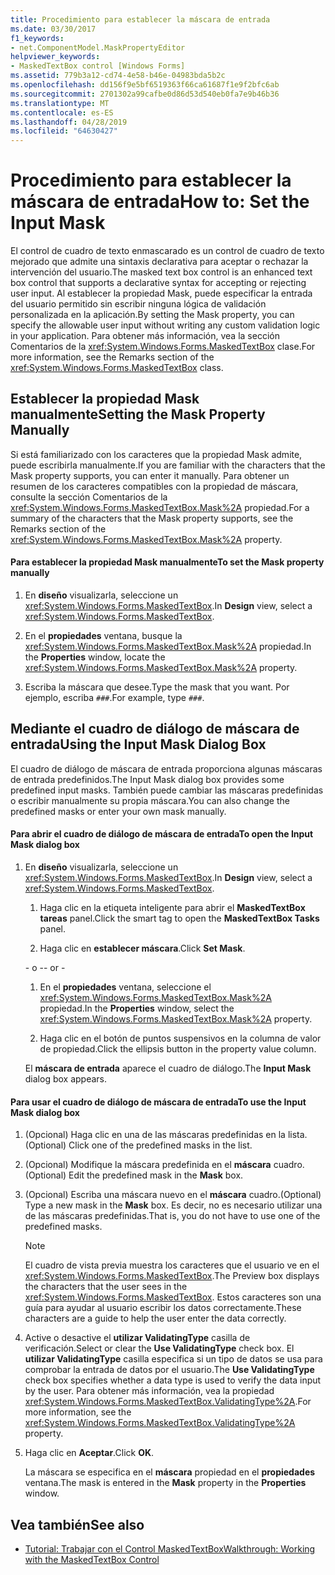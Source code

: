 ```yaml
---
title: Procedimiento para establecer la máscara de entrada
ms.date: 03/30/2017
f1_keywords:
- net.ComponentModel.MaskPropertyEditor
helpviewer_keywords:
- MaskedTextBox control [Windows Forms]
ms.assetid: 779b3a12-cd74-4e58-b46e-04983bda5b2c
ms.openlocfilehash: dd156f9e5bf6519363f66ca61687f1e9f2bfc6ab
ms.sourcegitcommit: 2701302a99cafbe0d86d53d540eb0fa7e9b46b36
ms.translationtype: MT
ms.contentlocale: es-ES
ms.lasthandoff: 04/28/2019
ms.locfileid: "64630427"
---
```

# <a name="how-to-set-the-input-mask"></a><span data-ttu-id="7f666-102">Procedimiento para establecer la máscara de entrada</span><span class="sxs-lookup"><span data-stu-id="7f666-102">How to: Set the Input Mask</span></span>
<span data-ttu-id="7f666-103">El control de cuadro de texto enmascarado es un control de cuadro de texto mejorado que admite una sintaxis declarativa para aceptar o rechazar la intervención del usuario.</span><span class="sxs-lookup"><span data-stu-id="7f666-103">The masked text box control is an enhanced text box control that supports a declarative syntax for accepting or rejecting user input.</span></span> <span data-ttu-id="7f666-104">Al establecer la propiedad Mask, puede especificar la entrada del usuario permitido sin escribir ninguna lógica de validación personalizada en la aplicación.</span><span class="sxs-lookup"><span data-stu-id="7f666-104">By setting the Mask property, you can specify the allowable user input without writing any custom validation logic in your application.</span></span> <span data-ttu-id="7f666-105">Para obtener más información, vea la sección Comentarios de la <xref:System.Windows.Forms.MaskedTextBox> clase.</span><span class="sxs-lookup"><span data-stu-id="7f666-105">For more information, see the Remarks section of the <xref:System.Windows.Forms.MaskedTextBox> class.</span></span>  
  
## <a name="setting-the-mask-property-manually"></a><span data-ttu-id="7f666-106">Establecer la propiedad Mask manualmente</span><span class="sxs-lookup"><span data-stu-id="7f666-106">Setting the Mask Property Manually</span></span>  
 <span data-ttu-id="7f666-107">Si está familiarizado con los caracteres que la propiedad Mask admite, puede escribirla manualmente.</span><span class="sxs-lookup"><span data-stu-id="7f666-107">If you are familiar with the characters that the Mask property supports, you can enter it manually.</span></span> <span data-ttu-id="7f666-108">Para obtener un resumen de los caracteres compatibles con la propiedad de máscara, consulte la sección Comentarios de la <xref:System.Windows.Forms.MaskedTextBox.Mask%2A> propiedad.</span><span class="sxs-lookup"><span data-stu-id="7f666-108">For a summary of the characters that the Mask property supports, see the Remarks section of the <xref:System.Windows.Forms.MaskedTextBox.Mask%2A> property.</span></span>  
  
#### <a name="to-set-the-mask-property-manually"></a><span data-ttu-id="7f666-109">Para establecer la propiedad Mask manualmente</span><span class="sxs-lookup"><span data-stu-id="7f666-109">To set the Mask property manually</span></span>  
  
1. <span data-ttu-id="7f666-110">En **diseño** visualizarla, seleccione un <xref:System.Windows.Forms.MaskedTextBox>.</span><span class="sxs-lookup"><span data-stu-id="7f666-110">In **Design** view, select a <xref:System.Windows.Forms.MaskedTextBox>.</span></span>  
  
2. <span data-ttu-id="7f666-111">En el **propiedades** ventana, busque la <xref:System.Windows.Forms.MaskedTextBox.Mask%2A> propiedad.</span><span class="sxs-lookup"><span data-stu-id="7f666-111">In the **Properties** window, locate the <xref:System.Windows.Forms.MaskedTextBox.Mask%2A> property.</span></span>  
  
3. <span data-ttu-id="7f666-112">Escriba la máscara que desee.</span><span class="sxs-lookup"><span data-stu-id="7f666-112">Type the mask that you want.</span></span> <span data-ttu-id="7f666-113">Por ejemplo, escriba `###`.</span><span class="sxs-lookup"><span data-stu-id="7f666-113">For example, type `###`.</span></span>  
  
## <a name="using-the-input-mask-dialog-box"></a><span data-ttu-id="7f666-114">Mediante el cuadro de diálogo de máscara de entrada</span><span class="sxs-lookup"><span data-stu-id="7f666-114">Using the Input Mask Dialog Box</span></span>  
 <span data-ttu-id="7f666-115">El cuadro de diálogo de máscara de entrada proporciona algunas máscaras de entrada predefinidos.</span><span class="sxs-lookup"><span data-stu-id="7f666-115">The Input Mask dialog box provides some predefined input masks.</span></span> <span data-ttu-id="7f666-116">También puede cambiar las máscaras predefinidas o escribir manualmente su propia máscara.</span><span class="sxs-lookup"><span data-stu-id="7f666-116">You can also change the predefined masks or enter your own mask manually.</span></span>  
  
#### <a name="to-open-the-input-mask-dialog-box"></a><span data-ttu-id="7f666-117">Para abrir el cuadro de diálogo de máscara de entrada</span><span class="sxs-lookup"><span data-stu-id="7f666-117">To open the Input Mask dialog box</span></span>  
  
1. <span data-ttu-id="7f666-118">En **diseño** visualizarla, seleccione un <xref:System.Windows.Forms.MaskedTextBox>.</span><span class="sxs-lookup"><span data-stu-id="7f666-118">In **Design** view, select a <xref:System.Windows.Forms.MaskedTextBox>.</span></span>  
  
    1. <span data-ttu-id="7f666-119">Haga clic en la etiqueta inteligente para abrir el **MaskedTextBox tareas** panel.</span><span class="sxs-lookup"><span data-stu-id="7f666-119">Click the smart tag to open the **MaskedTextBox Tasks** panel.</span></span>  
  
    2. <span data-ttu-id="7f666-120">Haga clic en **establecer máscara**.</span><span class="sxs-lookup"><span data-stu-id="7f666-120">Click **Set Mask**.</span></span>  
  
     <span data-ttu-id="7f666-121">\- o -</span><span class="sxs-lookup"><span data-stu-id="7f666-121">\- or -</span></span>  
  
    1. <span data-ttu-id="7f666-122">En el **propiedades** ventana, seleccione el <xref:System.Windows.Forms.MaskedTextBox.Mask%2A> propiedad.</span><span class="sxs-lookup"><span data-stu-id="7f666-122">In the **Properties** window, select the <xref:System.Windows.Forms.MaskedTextBox.Mask%2A> property.</span></span>  
  
    2. <span data-ttu-id="7f666-123">Haga clic en el botón de puntos suspensivos en la columna de valor de propiedad.</span><span class="sxs-lookup"><span data-stu-id="7f666-123">Click the ellipsis button in the property value column.</span></span>  
  
     <span data-ttu-id="7f666-124">El **máscara de entrada** aparece el cuadro de diálogo.</span><span class="sxs-lookup"><span data-stu-id="7f666-124">The **Input Mask** dialog box appears.</span></span>  
  
#### <a name="to-use-the-input-mask-dialog-box"></a><span data-ttu-id="7f666-125">Para usar el cuadro de diálogo de máscara de entrada</span><span class="sxs-lookup"><span data-stu-id="7f666-125">To use the Input Mask dialog box</span></span>  
  
1. <span data-ttu-id="7f666-126">(Opcional) Haga clic en una de las máscaras predefinidas en la lista.</span><span class="sxs-lookup"><span data-stu-id="7f666-126">(Optional) Click one of the predefined masks in the list.</span></span>  
  
2. <span data-ttu-id="7f666-127">(Opcional) Modifique la máscara predefinida en el **máscara** cuadro.</span><span class="sxs-lookup"><span data-stu-id="7f666-127">(Optional) Edit the predefined mask in the **Mask** box.</span></span>  
  
3. <span data-ttu-id="7f666-128">(Opcional) Escriba una máscara nuevo en el **máscara** cuadro.</span><span class="sxs-lookup"><span data-stu-id="7f666-128">(Optional) Type a new mask in the **Mask** box.</span></span> <span data-ttu-id="7f666-129">Es decir, no es necesario utilizar una de las máscaras predefinidas.</span><span class="sxs-lookup"><span data-stu-id="7f666-129">That is, you do not have to use one of the predefined masks.</span></span>  
  
    > [!NOTE]
    >  <span data-ttu-id="7f666-130">El cuadro de vista previa muestra los caracteres que el usuario ve en el <xref:System.Windows.Forms.MaskedTextBox>.</span><span class="sxs-lookup"><span data-stu-id="7f666-130">The Preview box displays the characters that the user sees in the <xref:System.Windows.Forms.MaskedTextBox>.</span></span> <span data-ttu-id="7f666-131">Estos caracteres son una guía para ayudar al usuario escribir los datos correctamente.</span><span class="sxs-lookup"><span data-stu-id="7f666-131">These characters are a guide to help the user enter the data correctly.</span></span>  
  
4. <span data-ttu-id="7f666-132">Active o desactive el **utilizar ValidatingType** casilla de verificación.</span><span class="sxs-lookup"><span data-stu-id="7f666-132">Select or clear the **Use ValidatingType** check box.</span></span> <span data-ttu-id="7f666-133">El **utilizar ValidatingType** casilla especifica si un tipo de datos se usa para comprobar la entrada de datos por el usuario.</span><span class="sxs-lookup"><span data-stu-id="7f666-133">The **Use ValidatingType** check box specifies whether a data type is used to verify the data input by the user.</span></span> <span data-ttu-id="7f666-134">Para obtener más información, vea la propiedad <xref:System.Windows.Forms.MaskedTextBox.ValidatingType%2A>.</span><span class="sxs-lookup"><span data-stu-id="7f666-134">For more information, see the <xref:System.Windows.Forms.MaskedTextBox.ValidatingType%2A> property.</span></span>  
  
5. <span data-ttu-id="7f666-135">Haga clic en **Aceptar**.</span><span class="sxs-lookup"><span data-stu-id="7f666-135">Click **OK**.</span></span>  
  
     <span data-ttu-id="7f666-136">La máscara se especifica en el **máscara** propiedad en el **propiedades** ventana.</span><span class="sxs-lookup"><span data-stu-id="7f666-136">The mask is entered in the **Mask** property in the **Properties** window.</span></span>  
  
## <a name="see-also"></a><span data-ttu-id="7f666-137">Vea también</span><span class="sxs-lookup"><span data-stu-id="7f666-137">See also</span></span>

- [<span data-ttu-id="7f666-138">Tutorial: Trabajar con el Control MaskedTextBox</span><span class="sxs-lookup"><span data-stu-id="7f666-138">Walkthrough: Working with the MaskedTextBox Control</span></span>](walkthrough-working-with-the-maskedtextbox-control.md)
